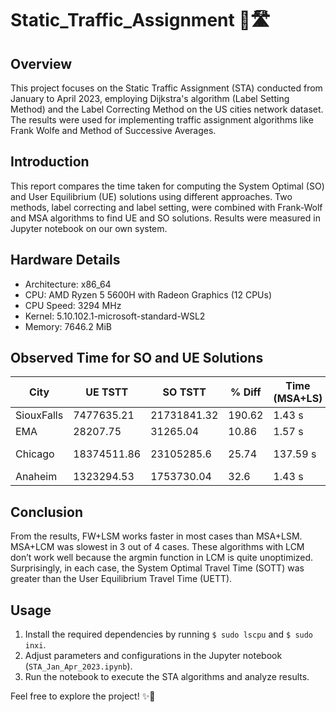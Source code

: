 # Static_Traffic_Assignment 🚗🛣️

## Overview

This project focuses on the Static Traffic Assignment (STA) conducted from January to April 2023, employing Dijkstra's algorithm (Label Setting Method) and the Label Correcting Method on the US cities network dataset. The results were used for implementing traffic assignment algorithms like Frank Wolfe and Method of Successive Averages.

## Introduction

This report compares the time taken for computing the System Optimal (SO) and User Equilibrium (UE) solutions using different approaches. Two methods, label correcting and label setting, were combined with Frank-Wolf and MSA algorithms to find UE and SO solutions. Results were measured in Jupyter notebook on our own system.

## Hardware Details

- Architecture: x86_64
- CPU: AMD Ryzen 5 5600H with Radeon Graphics (12 CPUs)
- CPU Speed: 3294 MHz
- Kernel: 5.10.102.1-microsoft-standard-WSL2
- Memory: 7646.2 MiB

## Observed Time for SO and UE Solutions

| City       | UE TSTT      | SO TSTT       | % Diff | Time (MSA+LS) | Time (MSA+LC) | Time (FW+LS) | Time (FW+LC) |
|------------|--------------|---------------|--------|---------------|---------------|--------------|--------------|
| SiouxFalls | 7477635.21   | 21731841.32   | 190.62 | 1.43 s        | 3.07 s        | 0.26 s       | 0.51 s       |
| EMA        | 28207.75     | 31265.04      | 10.86  | 1.57 s        | 3.12 s        | 2.18 s       | 4.13 s       |
| Chicago    | 18374511.86  | 23105285.6    | 25.74  | 137.59 s      | 1795.58 s     | 44.87 s      | 582.61 s     |
| Anaheim    | 1323294.53   | 1753730.04    | 32.6   | 1.43 s        | 11.95 s       | 1.07 s       | 10.08 s      |

## Conclusion

From the results, FW+LSM works faster in most cases than MSA+LSM. MSA+LCM was slowest in 3 out of 4 cases. These algorithms with LCM don’t work well because the argmin function in LCM is quite unoptimized. Surprisingly, in each case, the System Optimal Travel Time (SOTT) was greater than the User Equilibrium Travel Time (UETT).

## Usage

1. Install the required dependencies by running `$ sudo lscpu` and `$ sudo inxi`.
2. Adjust parameters and configurations in the Jupyter notebook (`STA_Jan_Apr_2023.ipynb`).
3. Run the notebook to execute the STA algorithms and analyze results.

Feel free to explore the project! ✨🚀
